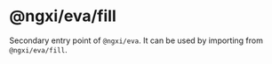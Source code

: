 # @ngxi/eva/fill

Secondary entry point of `@ngxi/eva`. It can be used by importing from `@ngxi/eva/fill`.

